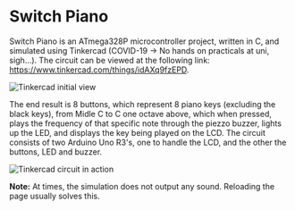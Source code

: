 # Switch Piano

Switch Piano is an ATmega328P microcontroller project, written in C, and simulated using Tinkercad (COVID-19 -> No hands on practicals at uni, sigh...).
The circuit can be viewed at the following link: https://www.tinkercad.com/things/idAXq9fzEPD.

![Tinkercad initial view](https://user-images.githubusercontent.com/54629302/122638421-58505c00-d137-11eb-865c-41e97cc776f5.png)

The end result is 8 buttons, which represent 8 piano keys (excluding the black keys), from Midle C to C one octave above, which when pressed, plays the frequency of that specific note through the piezzo buzzer, lights up the LED, and displays the key being played on the LCD. The circuit consists of two Arduino Uno R3's, one to handle the LCD, and the other the buttons, LED and buzzer.
 
![Tinkercad circuit in action](https://user-images.githubusercontent.com/54629302/122638429-5dada680-d137-11eb-87c0-fad44bc7b1c3.png)

**Note:** At times, the simulation does not output any sound. Reloading the page usually solves this.
